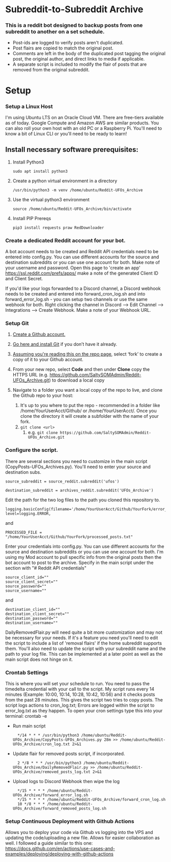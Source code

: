 # Subreddit-to-Subreddit Archive
 
### This is a reddit bot designed to backup posts from one subreddit to another on a set schedule. 
- Post-ids are logged to verify posts aren't duplicated.
- Post flairs are copied to match the original post.
- Comments are left in the body of the duplicated post tagging the original post, the original author, and direct links to media if applicable. 
- A separate script is included to modify the flair of posts that are removed from the original subreddit. 

# Setup

### Setup a Linux Host
I'm using Ubuntu LTS on an Oracle Cloud VM. There are free-tiers available as of today. Google Compute and Amazon AWS are similar products. You can also roll your own host with an old PC or a Raspberry Pi. You'll need to know a bit of Linux CLI or you'll need to be ready to learn!  

## Install necessary software prerequisites: 

1.  Install Python3

		sudo apt install python3

2.  Create a python virtual environment in a directory

		/usr/bin/python3 -m venv /home/ubuntu/Reddit-UFOs_Archive

3.  Use the virtual python3 environment

		source /home/ubuntu/Reddit-UFOs_Archive/bin/activate

4.  Install PIP Prereqs

		pip3 install requests praw RedDownloader


### Create a dedicated Reddit account for your bot.
A bot account needs to be created and Reddit API credentials need to be entered into config.py. You can use different accounts for the source and destination subreddits or you can use one account for both. Make note of your username and password. Open this page to 'create an app' https://ssl.reddit.com/prefs/apps/ make a note of the generated Client ID and Client Secret.

If you'd like your logs forwarded to a Discord channel, a Discord webhook needs to be created and entered into forward_cron_log.sh and into forward_error_log.sh - you can setup two channels or use the same webhook for both. Right clicking the channel in Discord --> Edit Channel --> Integrations --> Create Webhook. Make a note of your Webhook URL.

### Setup Git
1. [Create a Github account.](https://github.com/join)

2. [Go here and install Git](https://git-scm.com/book/en/v2/Getting-Started-Installing-Git) if you don’t have it already.

3. [Assuming you're reading this on the repo page](https://github.com/SaltySOMAdmin/Reddit-UFOs_Archive), select ‘fork’ to create a copy of it to your Github account. 

4. From your new repo, select **Code** and then under **Clone** copy the HTTPS URL (e.g. https://github.com/SaltySOMAdmin/Reddit-UFOs_Archive.git) to download a local copy

5. Navigate to a folder you want a local copy of the repo to live, and clone the Github repo to your host:
   1. It's up to you where to put the repo - recommended in a folder like /home/YourUserAcct/Github/ or /home/YourUserAcct/. Once you clone the directory it will create a subfolder with the name of your fork.
   2. `git clone <url>`
      1. e.g. `git clone https://github.com/SaltySOMAdmin/Reddit-UFOs_Archive.git`

### Configure the script.
There are several sections you need to customize in the main script (CopyPosts-UFOs_Archives.py). You'll need to enter your source and destination subs.

	source_subreddit = source_reddit.subreddit('ufos')

	destination_subreddit = archives_reddit.subreddit('UFOs_Archive')
		
Edit the path for the two log files to the path you cloned this repository to. 
	
	logging.basicConfig(filename='/home/YourUserAcct/Github/YourFork/error_log.txt', level=logging.ERROR, 

and

	PROCESSED_FILE = "/home/YourUserAcct/Github/YourFork/processed_posts.txt"
	
Enter your credentials into config.py. You can use different accounts for the source and destination subreddits or you can use one account for both. I'm using my Mod account to pull specific info from the original posts then the bot account to post to the archive. Specify in the main script under the section with "# Reddit API credentials"
	
	source_client_id=""
	source_client_secret=""
	source_password=""
	source_username=""
	
and

	destination_client_id=""
	destination_client_secret=""
	destination_password=""
	destination_username=""

DailyRemovedFlair.py will need quite a bit more customization and may not be necessary for your needs. If it's a feature you need you'll need to edit the script to include a list of 'removal flairs' if the home subreddit supports them. You'll also need to update the script with your subreddit name and the path to your log file. This can be implemented at a later point as well as the main script does not hinge on it. 

### Crontab Settings
This is where you will set your schedule to run. You need to pass the timedelta credential with your call to the script. My script runs every 14 minutes (Example: 10:00, 10:14, 10:28, 10:42, 10:56) and it checks posts from the past 28 minutes. This gives the script two tries to copy posts. The script logs actions to cron_log.txt; Errors are logged within the script to error_log.txt as they happen. To open your cron settings type this into your terminal: crontab -e

- Run main script

		*/14 * * * /usr/bin/python3 /home/ubuntu/Reddit-UFOs_Archive/CopyPosts-UFOs_Archives.py 28m >> /home/ubuntu/Reddit-UFOs_Archive/cron_log.txt 2>&1

- Update flair for removed posts script, if incorporated.

		2 */8 * * * /usr/bin/python3 /home/ubuntu/Reddit-UFOs_Archive/DailyRemovedFlair.py >> /home/ubuntu/Reddit-UFOs_Archive/removed_posts_log.txt 2>&1


- Upload logs to Discord Webhook then wipe the log

		*/15 * * * * /home/ubuntu/Reddit-UFOs_Archive/forward_error_log.sh
		*/15 * * * * /home/ubuntu/Reddit-UFOs_Archive/forward_cron_log.sh
		10 */8 * * * /home/ubuntu/Reddit-UFOs_Archive/forward_removed_posts_log.sh

### Setup Continuous Deployment with Github Actions

Allows you to deploy your code via Github vs logging into the VPS and updating the code/uploading a new file. Allows for easier collaboration as well. I followed a guide similar to this one:
https://docs.github.com/en/actions/use-cases-and-examples/deploying/deploying-with-github-actions
